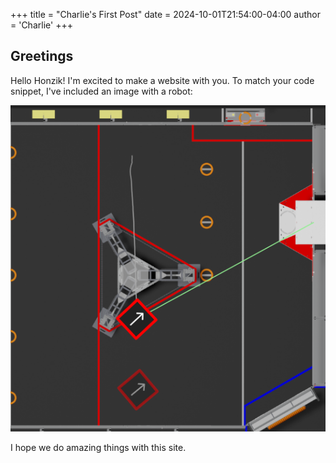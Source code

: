 +++
title = "Charlie's First Post"
date = 2024-10-01T21:54:00-04:00
author = 'Charlie'
+++

## Greetings
Hello Honzik! I'm excited to make a website with you. To match your code snippet, I've included an image with a robot:

<!-- {{ $image := .Resources.Get "robot.png" }} -->
<!-- <img src="{{ $image.RelPermalink }}" width="{{ $image.Width }}" height="{{ $image.Height }}"> -->
![a picture of a robot](robot.png)

I hope we do amazing things with this site.